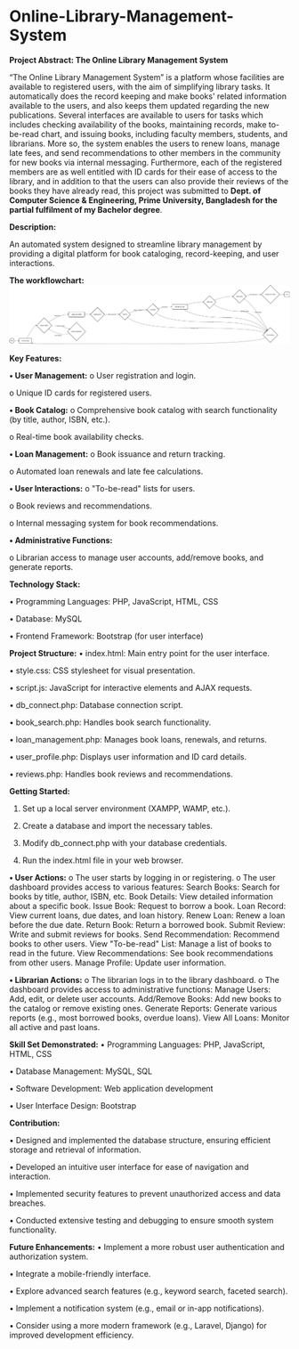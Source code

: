 # Online-Library-Management-System

**Project Abstract: The Online Library Management System** 

“The Online Library Management System” is a platform whose facilities are available to registered 
users, with the aim of simplifying library tasks. It automatically does the record keeping and make 
books' related information available to the users, and also keeps them updated regarding the new 
publications. Several interfaces are available to users for tasks which includes checking availability of 
the books, maintaining records, make to-be-read chart, and issuing books, including faculty members, 
students, and librarians. More so, the system enables the users to renew loans, manage late fees, and 
send recommendations to other members in the community for new books via internal messaging. 
Furthermore, each of the registered members are as well entitled with ID cards for their ease of access 
to the library, and in addition to that the users can also provide their reviews of the books they have 
already read, this project was submitted to **Dept. of Computer Science & Engineering, Prime 
University, Bangladesh for the partial fulfilment of my Bachelor degree**.

**Description:**

An automated system designed to streamline library management by providing a digital platform for book cataloging, record-keeping, and user interactions.

**The workflowchart:**
![Circuit Diagram](https://raw.githubusercontent.com/Tisha-Tasmia/Online-Library-Management-System/refs/heads/main/Work_flowchart.png.png)

**Key Features:**

**•	User Management:** 
o	User registration and login.

o	Unique ID cards for registered users.

**•	Book Catalog:** 
o	Comprehensive book catalog with search functionality (by title, author, ISBN, etc.).

o	Real-time book availability checks.

**•	Loan Management:** 
o	Book issuance and return tracking.

o	Automated loan renewals and late fee calculations.

**•	User Interactions:** 
o	"To-be-read" lists for users.

o	Book reviews and recommendations.

o	Internal messaging system for book recommendations.

**•	Administrative Functions:**

o	Librarian access to manage user accounts, add/remove books, and generate reports.

**Technology Stack:**

•	Programming Languages: PHP, JavaScript, HTML, CSS

•	Database: MySQL

•	Frontend Framework: Bootstrap (for user interface)

**Project Structure:**
•	index.html: Main entry point for the user interface.

•	style.css: CSS stylesheet for visual presentation.

•	script.js: JavaScript for interactive elements and AJAX requests.

•	db_connect.php: Database connection script.

•	book_search.php: Handles book search functionality.

•	loan_management.php: Manages book loans, renewals, and returns.

•	user_profile.php: Displays user information and ID card details.

•	reviews.php: Handles book reviews and recommendations. 

**Getting Started:**
1.	Set up a local server environment (XAMPP, WAMP, etc.).
   
2.	Create a database and import the necessary tables.
   
3.	Modify db_connect.php with your database credentials.
   
4.	Run the index.html file in your web browser.


**•	User Actions:**
o	The user starts by logging in or registering.
o	The user dashboard provides access to various features: 
Search Books: Search for books by title, author, ISBN, etc.
Book Details: View detailed information about a specific book.
Issue Book: Request to borrow a book.
Loan Record: View current loans, due dates, and loan history.
Renew Loan: Renew a loan before the due date.
Return Book: Return a borrowed book.
Submit Review: Write and submit reviews for books.
Send Recommendation: Recommend books to other users.
View "To-be-read" List: Manage a list of books to read in the future.
View Recommendations: See book recommendations from other users.
Manage Profile: Update user information.

**•	Librarian Actions:** 
o	The librarian logs in to the library dashboard.
o	The dashboard provides access to administrative functions: 
Manage Users: Add, edit, or delete user accounts.
Add/Remove Books: Add new books to the catalog or remove existing ones.
Generate Reports: Generate various reports (e.g., most borrowed books, overdue loans).
View All Loans: Monitor all active and past loans.

**Skill Set Demonstrated:**
•	Programming Languages: PHP, JavaScript, HTML, CSS

•	Database Management: MySQL, SQL

•	Software Development: Web application development

•	User Interface Design: Bootstrap

**Contribution:**

•	Designed and implemented the database structure, ensuring efficient storage and retrieval of information.

•	Developed an intuitive user interface for ease of navigation and interaction.

•	Implemented security features to prevent unauthorized access and data breaches.

•	Conducted extensive testing and debugging to ensure smooth system functionality.

**Future Enhancements:**
•	Implement a more robust user authentication and authorization system.

•	Integrate a mobile-friendly interface.

•	Explore advanced search features (e.g., keyword search, faceted search).

•	Implement a notification system (e.g., email or in-app notifications).

•	Consider using a more modern framework (e.g., Laravel, Django) for improved development efficiency.


